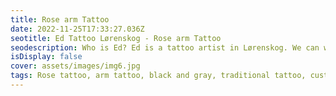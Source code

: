 ```yaml
--- 
title: Rose arm Tattoo 
date: 2022-11-25T17:33:27.036Z 
seotitle: Ed Tattoo Lørenskog - Rose arm Tattoo 
seodescription: Who is Ed? Ed is a tattoo artist in Lørenskog. We can work together to create a unique s% tattoo design. Rose arm Tattoo Don't hesitate to contact me... 
isDisplay: false 
cover: assets/images/img6.jpg 
tags: Rose tattoo, arm tattoo, black and gray, traditional tattoo, custom tattoo 
--- 
```

